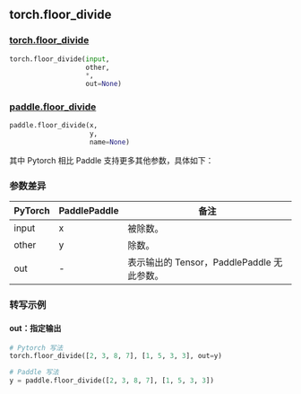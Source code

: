 ## torch.floor_divide
### [torch.floor_divide](https://pytorch.org/docs/stable/generated/torch.floor_divide.html?highlight=floor_divide#torch.floor_divide)

```python
torch.floor_divide(input,
                   other,
                   *,
                   out=None)
```

### [paddle.floor_divide](https://www.paddlepaddle.org.cn/documentation/docs/zh/api/paddle/floor_divide_cn.html#floor-divide)

```python
paddle.floor_divide(x,
                    y,
                    name=None)
```

其中 Pytorch 相比 Paddle 支持更多其他参数，具体如下：
### 参数差异
| PyTorch       | PaddlePaddle | 备注                                                   |
| ------------- | ------------ | ------------------------------------------------------ |
| input         | x            | 被除数。                                      |
| other         | y            | 除数。                                       |
| out           | -            | 表示输出的 Tensor，PaddlePaddle 无此参数。               |


### 转写示例
#### out：指定输出
```python
# Pytorch 写法
torch.floor_divide([2, 3, 8, 7], [1, 5, 3, 3], out=y)

# Paddle 写法
y = paddle.floor_divide([2, 3, 8, 7], [1, 5, 3, 3])
```
